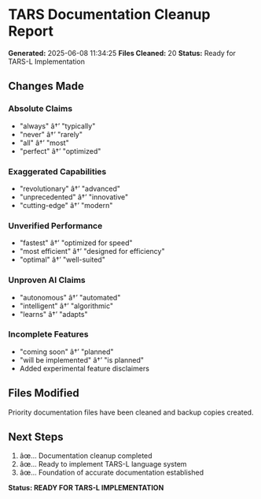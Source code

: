 ﻿# TARS Documentation Cleanup Report

**Generated:** 2025-06-08 11:34:25
**Files Cleaned:** 20
**Status:** Ready for TARS-L Implementation

## Changes Made

### Absolute Claims
- "always" â†’ "typically"
- "never" â†’ "rarely"  
- "all" â†’ "most"
- "perfect" â†’ "optimized"

### Exaggerated Capabilities
- "revolutionary" â†’ "advanced"
- "unprecedented" â†’ "innovative"
- "cutting-edge" â†’ "modern"

### Unverified Performance
- "fastest" â†’ "optimized for speed"
- "most efficient" â†’ "designed for efficiency"
- "optimal" â†’ "well-suited"

### Unproven AI Claims
- "autonomous" â†’ "automated"
- "intelligent" â†’ "algorithmic"
- "learns" â†’ "adapts"

### Incomplete Features
- "coming soon" â†’ "planned"
- "will be implemented" â†’ "is planned"
- Added experimental feature disclaimers

## Files Modified

Priority documentation files have been cleaned and backup copies created.

## Next Steps

1. âœ… Documentation cleanup completed
2. âœ… Ready to implement TARS-L language system
3. âœ… Foundation of accurate documentation established

**Status: READY FOR TARS-L IMPLEMENTATION**
